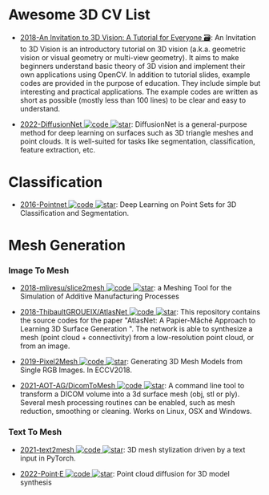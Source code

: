 # Awesome 3D CV List

- [2018-An Invitation to 3D Vision: A Tutorial for Everyone 🗃️](https://github.com/mint-lab/3dv_tutorial): An Invitation to 3D Vision is an introductory tutorial on 3D vision (a.k.a. geometric vision or visual geometry or multi-view geometry). It aims to make beginners understand basic theory of 3D vision and implement their own applications using OpenCV. In addition to tutorial slides, example codes are provided in the purpose of education. They include simple but interesting and practical applications. The example codes are written as short as possible (mostly less than 100 lines) to be clear and easy to understand.

- [2022-DiffusionNet ![code](https://martrix-usa.oss-accelerate.aliyuncs.com/logo/code.svg) ![star](https://img.shields.io/github/stars/nmwsharp/diffusion-net)](https://github.com/nmwsharp/diffusion-net): DiffusionNet is a general-purpose method for deep learning on surfaces such as 3D triangle meshes and point clouds. It is well-suited for tasks like segmentation, classification, feature extraction, etc.

# Classification

- [2016-Pointnet ![code](https://martrix-usa.oss-accelerate.aliyuncs.com/logo/code.svg) ![star](https://img.shields.io/github/stars/charlesq34/pointnet)](https://github.com/charlesq34/pointnet): Deep Learning on Point Sets for 3D Classification and Segmentation.

# Mesh Generation

### Image To Mesh

- [2018-mlivesu/slice2mesh ![code](https://martrix-usa.oss-accelerate.aliyuncs.com/logo/code.svg) ![star](https://img.shields.io/github/stars/mlivesu/slice2mesh)](https://github.com/mlivesu/slice2mesh): a Meshing Tool for the Simulation of Additive Manufacturing Processes

- [2018-ThibaultGROUEIX/AtlasNet ![code](https://martrix-usa.oss-accelerate.aliyuncs.com/logo/code.svg) ![star](https://img.shields.io/github/stars/ThibaultGROUEIX/AtlasNet)](https://github.com/ThibaultGROUEIX/AtlasNet): This repository contains the source codes for the paper "AtlasNet: A Papier-Mâché Approach to Learning 3D Surface Generation ". The network is able to synthesize a mesh (point cloud + connectivity) from a low-resolution point cloud, or from an image.

- [2019-Pixel2Mesh ![code](https://martrix-usa.oss-accelerate.aliyuncs.com/logo/code.svg) ![star](https://img.shields.io/github/stars/nywang16/Pixel2Mesh)](https://github.com/nywang16/Pixel2Mesh): Generating 3D Mesh Models from Single RGB Images. In ECCV2018.

- [2021-AOT-AG/DicomToMesh ![code](https://martrix-usa.oss-accelerate.aliyuncs.com/logo/code.svg) ![star](https://img.shields.io/github/stars/AOT-AG/DicomToMesh)](https://github.com/AOT-AG/DicomToMesh): A command line tool to transform a DICOM volume into a 3d surface mesh (obj, stl or ply). Several mesh processing routines can be enabled, such as mesh reduction, smoothing or cleaning. Works on Linux, OSX and Windows.

### Text To Mesh

- [2021-text2mesh ![code](https://martrix-usa.oss-accelerate.aliyuncs.com/logo/code.svg) ![star](https://img.shields.io/github/stars/threedle/text2mesh)](https://github.com/threedle/text2mesh): 3D mesh stylization driven by a text input in PyTorch.

- [2022-Point·E ![code](https://martrix-usa.oss-accelerate.aliyuncs.com/logo/code.svg) ![star](https://img.shields.io/github/stars/openai/point-e)](https://github.com/openai/point-e): Point cloud diffusion for 3D model synthesis
